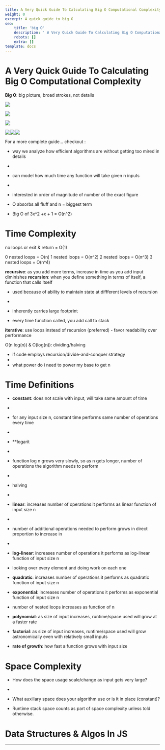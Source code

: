 ```yaml
---
title: A Very Quick Guide To Calculating Big O Computational Complexity
weight: 0
excerpt: A quick guide to big O
seo:
    title: 'big O'
    description: ' A Very Quick Guide To Calculating Big O Computational Complexity'
    robots: []
    extra: []
template: docs
---
```


# A Very Quick Guide To Calculating Big O Computational Complexity&#xA;&#xA;

**Big O**: big picture, broad strokes, not details

![](https://miro.medium.com/max/630/0*lte81mEvgEPYXodB.png)

![](https://miro.medium.com/max/304/1*5t2u8n1uKhioIzZIXX2zbg.png)

![](https://miro.medium.com/max/563/1*HhXmG2cNdg8y4ZCCQGTyuQ.png)

![](https://miro.medium.com/max/630/1*ULeXxVCDkF73GwhsxyM_2g.png)![](https://miro.medium.com/max/900/1*hkZWlUgFyOSaLD5Uskv0tQ.png)![](https://miro.medium.com/max/1115/1*COjzunj0-FsMJ0d7v7Z-6g.png)

For a more complete guide… checkout :

- way we analyze how efficient algorithms are without getting too mired in details
- 
- can model how much time any function will take given n inputs
- 
- interested in order of magnitude of number of the exact figure

- O absorbs all fluff and n = biggest term

- Big O of 3x^2 +x + 1 = O(n^2)

# Time Complexity

no loops or exit & return = O(1)

0 nested loops = O(n)
1 nested loops = O(n^2)
2 nested loops = O(n^3)
3 nested loops = O(n^4)

**recursive**: as you add more terms, increase in time as you add input diminishes
**recursion**: when you define something in terms of itself, a function that calls itself

- used because of ability to maintain state at diffferent levels of recursion
- 
- inherently carries large footprint

- every time function called, you add call to stack

**iterative**: use loops instead of recursion (preferred)
\- favor readability over performance

O(n log(n)) & O(log(n)): dividing/halving

- if code employs recursion/divide-and-conquer strategy
- 
- what power do i need to power my base to get n

# Time Definitions

- **constant**: does not scale with input, will take same amount of time
- 
- for any input size n, constant time performs same number of operations every time
- 
- **logarit
- 
- function log n grows very slowly, so as n gets longer, number of operations the algorithm needs to perform
- 
- halving
- 
- **linear**: increases number of operations it performs as linear function of input size n
- 
- number of additional operations needed to perform grows in direct proportion to increase in
- 
- **log-linear**: increases number of operations it performs as log-linear function of input size n

- looking over every element and doing work on each one

- **quadratic**: increases number of operations it performs as quadratic function of input size n

- **exponential**: increases number of operations it performs as exponential function of input size n

- number of nested loops increases as function of n

- **polynomial**: as size of input increases, runtime/space used will grow at a faster rate

- **factorial**: as size of input increases, runtime/space used will grow astronomically even with relatively small inputs

- **rate of growth**: how fast a function grows with input size

# Space Complexity

- How does the space usage scale/change as input gets very large?
- 
- What auxiliary space does your algorithm use or is it in place (constant)?

- Runtime stack space counts as part of space complexity unless told otherwise.

# Data Structures & Algos In JS

---
